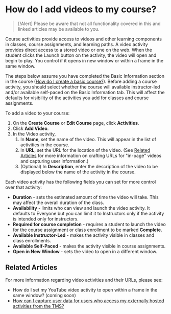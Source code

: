 # How do I add videos to my course?

> [!Alert] Please be aware that not all functionality covered in this and linked articles may be available to you. 

Course activities provide access to videos and other learning components in classes, course assignments, and learning paths. A video activity provides direct access to a stored video or one on the web. When the student clicks the Launch button on the activity, the video will open and begin to play. You control if it opens in new window or within a frame in the same window.

The steps below assume you have completed the Basic Information section in the course ([How do I create a basic course?](../overall/create-course.md)). Before adding a course activity, you should select whether the course will available instructor-led and/or available self-paced on the Basic Information tab. This will affect the defaults for visibility of the activities you add for classes and course assignments.

To add a video to your course:
1. On the **Create Course** or **Edit Course** page, click **Activities**.
1. Click **Add Video**.
1. In the Video activity, 
    1. In **Name**, set the name of the video. This will appear in the list of activities in the course.
    1. In **URL**, set the URL for the location of the video. (See [Related Articles](#related-articles) for more information on crafting URLs for "in-page" videos and capturing user information.)
    1. (Optional) In **Description**, enter the description of the video to be displayed below the name of the activity in the course.

Each video activity has the following fields you can set for more control over that activity:
- **Duration** - sets the estimated amount of time the video will take. This may affect the overall duration of the class.
- **Availability** - limits who can view and launch the video activity. It defaults to Everyone but you can limit it to Instructors only if the activity is intended only for instructors.
- **Required for course completion** - requires a student to launch the video for the course assignment or class enrollment to be marked **Complete**.
- **Available Instructor-Led** - makes the activity visible in classes and class enrollments.
- **Available Self-Paced** - makes the activity visible in course assignments.
- **Open in New Window** - sets the video to open in a different window.

## Related Articles
For more information regarding video activities and their URLs, please see:
- How do I set my YouTube video activity to open within a frame in the same window? (coming soon) <!-- (in-frame-video.md)-->
- [How can I capture user data for users who access my externally hosted activities from the TMS?](capture-user-data-for-externally-hosted-activities.md)
